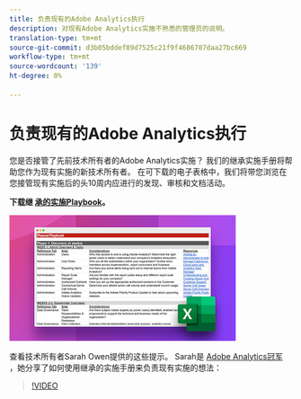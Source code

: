 ```yaml
---
title: 负责现有的Adobe Analytics执行
description: 对现有Adobe Analytics实施不熟悉的管理员的说明。
translation-type: tm+mt
source-git-commit: d3b05bddef89d7525c21f9f4686707daa27bc669
workflow-type: tm+mt
source-wordcount: '139'
ht-degree: 0%

---
```



# 负责现有的Adobe Analytics执行

您是否接管了先前技术所有者的Adobe Analytics实施？ 我们的继承实施手册将帮助您作为现有实施的新技术所有者。 在可下载的电子表格中，我们将带您浏览在您接管现有实施后的头10周内应进行的发现、审核和文档活动。

**下载继 [承的实施Playbook](assets/adobe_analytics_inherited_implementation_playbook.xlsx)。**

![Playbook](assets/inherited-impl-playbook.png)

查看技术所有者Sarah Owen提供的这些提示。 Sarah是 [Adobe Analytics冠军](https://blog.adobe.com/en/publish/2020/10/27/adobe-analytics-champion-program.html#gs.ldf97p) ，她分享了如何使用继承的实施手册来负责现有实施的想法：

>[!VIDEO](https://video.tv.adobe.com/v/327314/?quality=12&learn=on)
